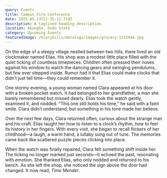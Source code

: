 ```yaml
---
query: Events
title: Campus Fire Conference
date: 2025-05-13T11:35:11.719Z
description: A taglined heading description
location: Akungba, Ondo State
category: Upcoming Events
featuredImage: /Gloryhills/datalogs/images/grocery-1232944.jpg
---
```

On the edge of a sleepy village nestled between two hills, there lived an old clockmaker named Elias. His shop was a modest little place filled with the quiet ticking of countless timepieces. Children often pressed their noses against his window to watch the dancing gears and swinging pendulums, but few ever stepped inside. Rumor had it that Elias could make clocks that didn’t just tell time—they could remember it.

One stormy evening, a young woman named Clara appeared at his door with a broken pocket watch. It had belonged to her grandfather, a man she barely remembered but missed dearly. Elias took the watch gently, examined it, and nodded. "This one still holds his time," he said with a faint smile. Clara didn’t understand, but something in his tone made her believe.

Over the next few days, Clara returned often, curious about the strange man and his craft. Elias taught her how to listen to a clock’s rhythm, how to feel its history in her fingers. With every visit, she began to recall flickers of her childhood—a laugh, a warm hand, a lullaby sung out of tune. The memories came back like scattered puzzle pieces clicking into place.

When the watch was finally repaired, Clara felt something shift inside her. The ticking no longer marked just seconds—it echoed the past, resonating with emotion. She thanked Elias, who only nodded and returned to his bench. As she left the shop, she noticed the sign above the door had changed. It now read, *Time Mender*.